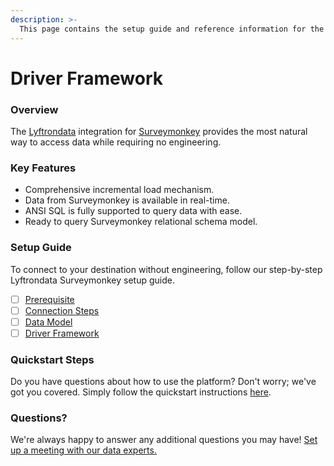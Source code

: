 ```yaml
---
description: >-
  This page contains the setup guide and reference information for the Surveymonkey source connector.
---
```


# Driver Framework

### Overview

The [Lyftrondata](https://www.lyftrondata.com/) integration for [Surveymonkey](https://www.lyftrondata.com/integration/marketing-analytics/survey-monkey/) provides the most natural way to access data while requiring no engineering.

### Key Features

* Comprehensive incremental load mechanism.
* Data from Surveymonkey is available in real-time.&#x20;
* ANSI SQL is fully supported to query data with ease.
* Ready to query Surveymonkey relational schema model.

### Setup Guide

To connect to your destination without engineering, follow our step-by-step Lyftrondata Surveymonkey setup guide.

* [ ] [Prerequisite](../prerequisite.md)
* [ ] [Connection Steps](../connection-steps.md)
* [ ] [Data Model](../data-model/erd.md)
* [ ] [Driver Framework](../driver-framework/)

### Quickstart Steps

Do you have questions about how to use the platform? Don't worry; we've got you covered. Simply follow the quickstart instructions [here](../driver-framework/README.md).

### Questions? <a href="#questions" id="questions"></a>

We're always happy to answer any additional questions you may have! [Set up a meeting with our data experts.](https://www.lyftrondata.com/book-a-meeting/)


